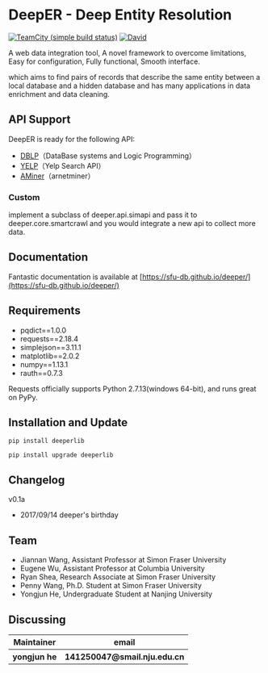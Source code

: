 DeepER - Deep Entity Resolution
=========================
[![TeamCity (simple build status)](https://img.shields.io/badge/pypi-0.1.a-orange.svg?style=plastic)](https://pypi.python.org/pypi/deeperlib/0.1a0)
[![David](https://img.shields.io/badge/python-2.7-blue.svg?style=plastic)](https://www.python.org/)
	
A web data integration tool, A novel framework to overcome limitations, Easy for  configuration, Fully functional, Smooth interface.

which aims to find pairs of records that describe the same entity between a local database and a hidden database and has many applications in data enrichment and data cleaning. 


API Support
------------
DeepER is ready for the following API:

* [DBLP](http://dblp.uni-trier.de/faq/How+to+use+the+dblp+search+API.html)（DataBase systems and Logic Programming）
* [YELP](https://www.yelp.com/developers/documentation/v3/business_search)（Yelp Search API）
* [AMiner](http://doc.aminer.org/en/latest/s/index.html)（arnetminer）

### Custom

implement a subclass of deeper.api.simapi and pass it to deeper.core.smartcrawl 
and you would integrate a new api to collect more data.


Documentation
------------
Fantastic documentation is available at [https://sfu-db.github.io/deeper/](https://sfu-db.github.io/deeper/) 


Requirements
------------

* pqdict==1.0.0
* requests==2.18.4
* simplejson==3.11.1
* matplotlib==2.0.2
* numpy==1.13.1
* rauth==0.7.3

Requests officially supports Python 2.7.13(windows 64-bit), and runs great on PyPy.


Installation and Update
-----------------------

```
pip install deeperlib
```

```
pip install upgrade deeperlib
```

Changelog
----------
v0.1a

* 2017/09/14 deeper's birthday

Team
----------
* Jiannan Wang, Assistant Professor at Simon Fraser University
* Eugene Wu, Assistant Professor at Columbia University
* Ryan Shea, Research Associate at Simon Fraser University
* Penny Wang, Ph.D. Student at Simon Fraser University
* Yongjun He, Undergraduate Student at Nanjing University

Discussing
----------
<table> 
	<tr> 
		<th>Maintainer</th> 
		<th>email</th>
	</tr> 
	<tr> 
		<th>yongjun he</th> 
		<th>141250047@smail.nju.edu.cn</th> 
	</tr>  
</table>